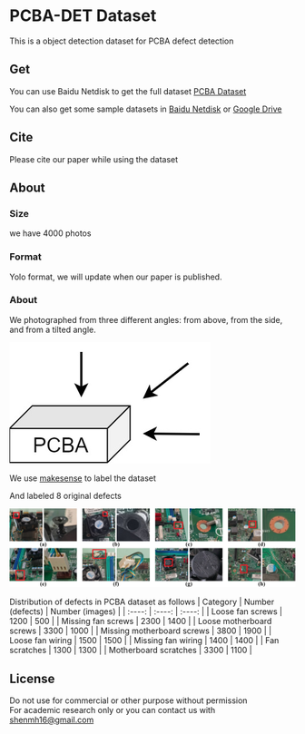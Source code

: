 # PCBA-DET Dataset
This is a object detection dataset for PCBA defect detection
## Get
You can use Baidu Netdisk to get the full dataset [PCBA Dataset](https://pan.baidu.com/s/10hZjxxu--uDZelEBoqIAOw?pwd=17rh) 

You can also get some sample datasets in [Baidu Netdisk](https://pan.baidu.com/s/1XdOV2nQaf4gQ6gUoJwEpFg?pwd=zxs6) or [Google Drive](https://drive.google.com/file/d/1lmMe3o7kZG67zcL2ZbJJFfXPpMLWzV2k/view?usp=sharing)
## Cite
Please cite our paper while using the dataset
## About
### Size
we have 4000 photos
### Format
Yolo format, we will update when our paper is published.
### About
We photographed from three different angles: from above, from the side, and from a tilted angle.  

![photo angle](https://github.com/ismh16/PCBA-Dataset/blob/main/img/angle.jpg "angjpg")   

We use [makesense](https://www.makesense.ai/) to label the dataset  

And labeled 8 original defects    

![photo category](https://github.com/ismh16/PCBA-Dataset/blob/main/img/category.jpg "catejpg")     

Distribution of defects in PCBA dataset as follows
|  Category  | Number (defects)  |  Number (images)  |
|  :----:  | :----:  |  :----:  |
| Loose fan screws | 1200 | 500 |
| Missing fan screws | 2300 | 1400 |
| Loose motherboard screws | 3300 | 1000 |
| Missing motherboard screws | 3800 | 1900 |
| Loose fan wiring | 1500 | 1500 |
| Missing fan wiring | 1400 | 1400 |
| Fan scratches | 1300 | 1300 |
| Motherboard scratches | 3300 | 1100 |  

## License
Do not use for commercial or other purpose without permission  
For academic research only or you can contact us with <shenmh16@gmail.com>
